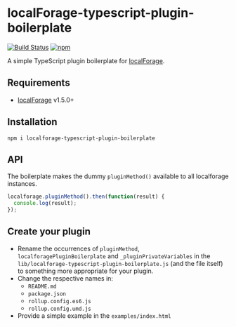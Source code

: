 localForage-typescript-plugin-boilerplate
==============================
[![Build Status](https://travis-ci.org/localForage/localForage-typescript-plugin-boilerplate.svg?branch=master)](https://travis-ci.org/localForage/localForage-typescript-plugin-boilerplate)
[![npm](https://img.shields.io/npm/dm/localforage-typescript-plugin-boilerplate.svg)](https://www.npmjs.com/package/localforage-typescript-plugin-boilerplate)

A simple TypeScript plugin boilerplate for [localForage](https://github.com/mozilla/localForage).

## Requirements

* [localForage](https://github.com/mozilla/localForage) v1.5.0+

## Installation
`npm i localforage-typescript-plugin-boilerplate`

## API
The boilerplate makes the dummy `pluginMethod()` available to all localforage instances.
```js
localforage.pluginMethod().then(function(result) {
  console.log(result);
});
```

## Create your plugin

* Rename the occurrences  of `pluginMethod`, `localforagePluginBoilerplate` and `_pluginPrivateVariables` in the `lib/localforage-typescript-plugin-boilerplate.js` (and the file itself) to something more appropriate for your plugin.
* Change the respective names in:
  * `README.md`
  * `package.json`
  * `rollup.config.es6.js`
  * `rollup.config.umd.js`
* Provide a simple example in the `examples/index.html`
